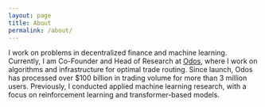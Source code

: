 ```yaml
---
layout: page
title: About
permalink: /about/
---
```


I work on problems in decentralized finance and machine learning. Currently, I am Co-Founder and Head of Research at [Odos](https://odos.xyz), where I work on algorithms and infrastructure for optimal trade routing. Since launch, Odos has processed over $100 billion in trading volume for more than 3 million users. Previously, I conducted applied machine learning research, with a focus on reinforcement learning and transformer-based models.